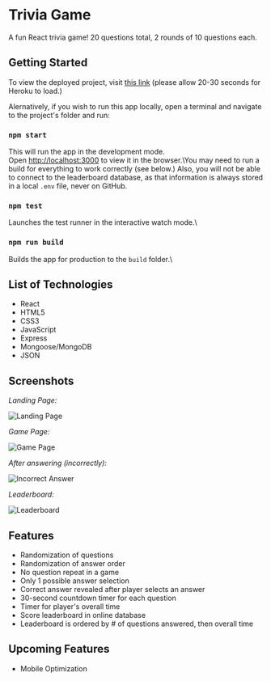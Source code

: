 # Trivia Game

A fun React trivia game! 20 questions total, 2 rounds of 10 questions each.

## Getting Started

To view the deployed project, visit [this link](https://trivia-tandem.herokuapp.com/) (please allow 20-30 seconds for Heroku to load.)

Alernatively, if you wish to run this app locally, open a terminal and navigate to the project's folder and run:

### `npm start`

This will run the app in the development mode.\
Open [http://localhost:3000](http://localhost:3000) to view it in the browser.\You may need to run a build for everything to work correctly (see below.) Also, you will not be able to connect to the leaderboard database, as that information is always stored in a local `.env` file, never on GitHub. 

### `npm test`

Launches the test runner in the interactive watch mode.\

### `npm run build`

Builds the app for production to the `build` folder.\

## List of Technologies

* React
* HTML5
* CSS3
* JavaScript
* Express
* Mongoose/MongoDB
* JSON

## Screenshots

*Landing Page:*

![Landing Page](https://i.imgur.com/VHOyrGV.jpg)


*Game Page:*

![Game Page](https://i.imgur.com/dUKcaiU.jpg)


*After answering (incorrectly):*

![Incorrect Answer](https://i.imgur.com/dXS3t62.png)


*Leaderboard:*

![Leaderboard](https://i.imgur.com/nf0hUOU.png)

## Features

* Randomization of questions
* Randomization of answer order
* No question repeat in a game
* Only 1 possible answer selection
* Correct answer revealed after player selects an answer
* 30-second countdown timer for each question
* Timer for player's overall time 
* Score leaderboard in online database
* Leaderboard is ordered by # of questions answered, then overall time

## Upcoming Features

* Mobile Optimization


